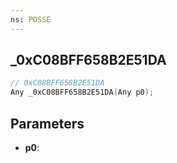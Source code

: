 ```yaml
---
ns: POSSE
---
```

## _0xC08BFF658B2E51DA

```c
// 0xC08BFF658B2E51DA
Any _0xC08BFF658B2E51DA(Any p0);
```

## Parameters
* **p0**:
